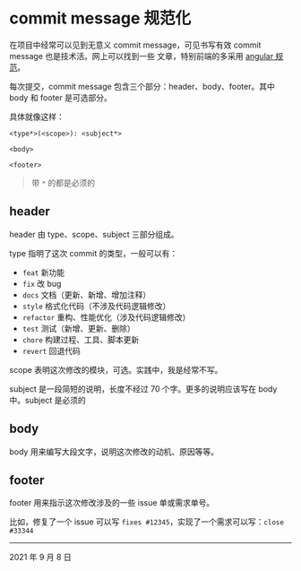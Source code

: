 # commit message 规范化

在项目中经常可以见到无意义 commit message，可见书写有效 commit message 也是技术活。网上可以找到一些
文章，特别前端的多采用 [angular 规范][1]。

每次提交，commit message 包含三个部分：header、body、footer。其中 body 和 footer 是可选部分。

具体就像这样：

```
<type*>(<scope>): <subject*>

<body>

<footer>
```

> 带 `*` 的都是必须的

## header

header 由 type、scope、subject 三部分组成。

type 指明了这次 commit 的类型，一般可以有：

- `feat` 新功能
- `fix` 改 bug
- `docs` 文档（更新、新增、增加注释）
- `style` 格式化代码（不涉及代码逻辑修改）
- `refactor` 重构、性能优化（涉及代码逻辑修改）
- `test` 测试（新增、更新、删除）
- `chore` 构建过程、工具、脚本更新
- `revert` 回退代码

scope 表明这次修改的模块，可选。实践中，我是经常不写。

subject 是一段简短的说明，长度不经过 70 个字。更多的说明应该写在 body 中。subject 是必须的

## body

body 用来编写大段文字，说明这次修改的动机、原因等等。

## footer

footer 用来指示这次修改涉及的一些 issue 单或需求单号。

比如，修复了一个 issue 可以写 `fixes #12345`，实现了一个需求可以写：`close #33344`

[1]: https://docs.google.com/document/d/1QrDFcIiPjSLDn3EL15IJygNPiHORgU1_OOAqWjiDU5Y/edit#heading=h.greljkmo14y0

----
2021 年 9 月 8 日